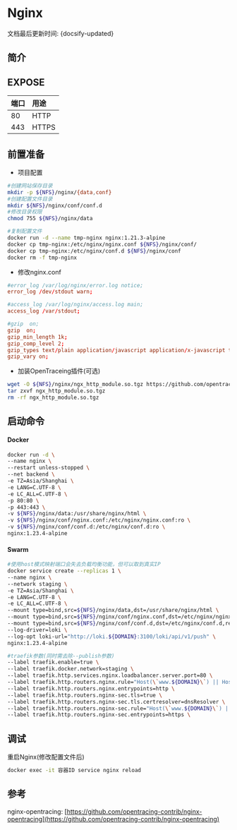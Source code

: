 
# Nginx

文档最后更新时间: {docsify-updated}

## 简介



## EXPOSE

| 端口 | 用途 |
| :--- | :--- |
| 80 | HTTP |
| 443 | HTTPS |



## 前置准备

* 项目配置

```bash
#创建网站保存目录
mkdir -p ${NFS}/nginx/{data,conf}
#创建配置文件目录
mkdir ${NFS}/nginx/conf/conf.d
#修改目录权限
chmod 755 ${NFS}/nginx/data

#复制配置文件
docker run -d --name tmp-nginx nginx:1.21.3-alpine
docker cp tmp-nginx:/etc/nginx/nginx.conf ${NFS}/nginx/conf/
docker cp tmp-nginx:/etc/nginx/conf.d ${NFS}/nginx/conf
docker rm -f tmp-nginx
```

- 修改nginx.conf

```conf
#error_log /var/log/nginx/error.log notice;
error_log /dev/stdout warn;

#access_log /var/log/nginx/access.log main;
access_log /var/stdout;

#gzip  on;
gzip  on;
gzip_min_length 1k;
gzip_comp_level 2;
gzip_types text/plain application/javascript application/x-javascript text/css application/xml text/javascript application/x-httpd-php image/jpeg image/gif image/png;
gzip_vary on;
```



* 加装OpenTraceing插件\(可选\)

```bash
wget -O ${NFS}/nginx/ngx_http_module.so.tgz https://github.com/opentracing-contrib/nginx-opentracing/releases/download/v0.29.0/linux-amd64-nginx-1.23.4-ngx_http_module.so.tgz
tar zxvf ngx_http_module.so.tgz
rm -rf ngx_http_module.so.tgz
```

## 启动命令

<!-- tabs:start -->
#### **Docker**
```bash
docker run -d \
--name nginx \
--restart unless-stopped \
--net backend \
-e TZ=Asia/Shanghai \
-e LANG=C.UTF-8 \
-e LC_ALL=C.UTF-8 \
-p 80:80 \
-p 443:443 \
-v ${NFS}/nginx/data:/usr/share/nginx/html \
-v ${NFS}/nginx/conf/nginx.conf:/etc/nginx/nginx.conf:ro \
-v ${NFS}/nginx/conf/conf.d:/etc/nginx/conf.d:ro \
nginx:1.23.4-alpine
```


#### **Swarm**
```bash
#使用host模式映射端口会失去负载均衡功能，但可以取到真实IP
docker service create --replicas 1 \
--name nginx \
--network staging \
-e TZ=Asia/Shanghai \
-e LANG=C.UTF-8 \
-e LC_ALL=C.UTF-8 \
--mount type=bind,src=${NFS}/nginx/data,dst=/usr/share/nginx/html \
--mount type=bind,src=${NFS}/nginx/conf/nginx.conf,dst=/etc/nginx/nginx.conf,readonly \
--mount type=bind,src=${NFS}/nginx/conf/conf.d,dst=/etc/nginx/conf.d,readonly \
--log-driver=loki \
--log-opt loki-url="http://loki.${DOMAIN}:3100/loki/api/v1/push" \
nginx:1.23.4-alpine

#traefik参数(同时需去除--publish参数)
--label traefik.enable=true \
--label traefik.docker.network=staging \
--label traefik.http.services.nginx.loadbalancer.server.port=80 \
--label traefik.http.routers.nginx.rule="Host(\`www.${DOMAIN}\`) || Host(\`admin.${DOMAIN}\`)" \
--label traefik.http.routers.nginx.entrypoints=http \
--label traefik.http.routers.nginx-sec.tls=true \
--label traefik.http.routers.nginx-sec.tls.certresolver=dnsResolver \
--label traefik.http.routers.nginx-sec.rule="Host(\`www.${DOMAIN}\`) || Host(\`admin.${DOMAIN}\`)" \
--label traefik.http.routers.nginx-sec.entrypoints=https \
```

<!-- tabs:end -->

## 调试

重启Nginx\(修改配置文件后\)

```bash
docker exec -it 容器ID service nginx reload
```

## 参考

nginx-opentracing: [https://github.com/opentracing-contrib/nginx-opentracing](https://github.com/opentracing-contrib/nginx-opentracing)

